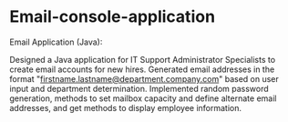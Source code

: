 # Email-console-application
Email Application (Java):

Designed a Java application for IT Support Administrator Specialists to create email accounts for new hires.
Generated email addresses in the format "firstname.lastname@department.company.com" based on user input and department determination.
Implemented random password generation, methods to set mailbox capacity and define alternate email addresses, and get methods to display employee information.
